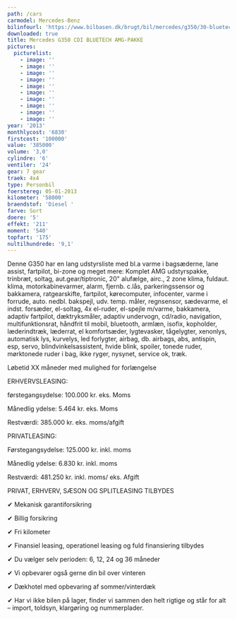 ```yaml
---
path: /cars
carmodel: Mercedes-Benz
bilinfourl: 'https://www.bilbasen.dk/brugt/bil/mercedes/g350/30-bluetec-aut-5d/4221432'
downloaded: true
title: Mercedes G350 CDI BLUETECH AMG-PAKKE
pictures:
  picturelist:
    - image: ''
    - image: ''
    - image: ''
    - image: ''
    - image: ''
    - image: ''
    - image: ''
    - image: ''
    - image: ''
    - image: ''
year: '2013'
monthlycost: '6830'
firstcost: '100000'
value: '385000'
volume: '3,0'
cylindre: '6'
ventiler: '24'
gear: 7 gear
traek: 4x4
type: Personbil
foerstereg: 05-01-2013
kilometer: '58000'
braendstof: 'Diesel '
farve: Sort
doere: '5'
effekt: '211'
moment: '540'
topfart: '175'
nultilhundrede: '9,1'
---
```

Denne G350 har en lang udstyrsliste med bl.a varme i bagsæderne, lane assist, fartpilot, bi-zone og meget mere: Komplet AMG udstyrspakke, trinbræt, soltag, aut.gear/tiptronic, 20" alufælge, airc., 2 zone klima, fuldaut. klima, motorkabinevarmer, alarm, fjernb. c.lås, parkeringssensor og bakkamera, ratgearskifte, fartpilot, kørecomputer, infocenter, varme i forrude, auto. nedbl. bakspejl, udv. temp. måler, regnsensor, sædevarme, el indst. forsæder, el-soltag, 4x el-ruder, el-spejle m/varme, bakkamera, adaptiv fartpilot, dæktryksmåler, adaptiv undervogn, cd/radio, navigation, multifunktionsrat, håndfrit til mobil, bluetooth, armlæn, isofix, kopholder, læderindtræk, læderrat, el komfortsæder, lygtevasker, tågelygter, xenonlys, automatisk lys, kurvelys, led forlygter, airbag, db. airbags, abs, antispin, esp, servo, blindvinkelsassistent, hvide blink, spoiler, tonede ruder, mørktonede ruder i bag, ikke ryger, nysynet, service ok, træk.

Løbetid XX måneder med mulighed for forlængelse 



ERHVERVSLEASING:

førstegangsydelse: 100.000 kr. eks. Moms 

Månedlig ydelse: 5.464 kr. eks. Moms

Restværdi: 385.000 kr. eks. moms/afgift



PRIVATLEASING:

Førstegangsydelse: 125.000 kr. inkl. moms

Månedlig ydelse: 6.830 kr. inkl. moms

Restværdi: 481.250 kr. inkl. moms/ eks. Afgift



PRIVAT, ERHVERV, SÆSON OG SPLITLEASING TILBYDES 



✔ Mekanisk garantiforsikring 

✔ Billig forsikring 

✔ Fri kilometer

✔ Finansiel leasing, operationel leasing og fuld finansiering tilbydes

✔ Du vælger selv perioden: 6, 12, 24 og 36 måneder

✔ Vi opbevarer også gerne din bil over vinteren 

✔ Dækhotel med opbevaring af sommer/vinterdæk

✔ Har vi ikke bilen på lager, finder vi sammen den helt rigtige og står for alt – import, toldsyn, klargøring og nummerplader.
